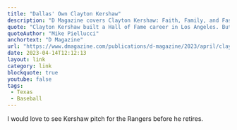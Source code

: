 ```yaml
---
title: "Dallas' Own Clayton Kershaw"
description: "D Magazine covers Clayton Kershaw: Faith, Family, and Fastballs: Clayton Kershaw Has Always Belonged To Dallas."
quote: "Clayton Kershaw built a Hall of Fame career in Los Angeles. But his heart has always remained in the Park Cities, where he and his wife, Ellen, grew up. As he rounds third on his playing days, he’s getting ready to come home for good."
quoteAuthor: "Mike Piellucci"
anchortext: "D Magazine"
url: "https://www.dmagazine.com/publications/d-magazine/2023/april/clayton-kershaw-faith-family-and-fastballs/"
date: 2023-04-14T12:12:13
layout: link
category: link
blockquote: true
youtube: false
tags:
 - Texas
 - Baseball
---
```


I would love to see Kershaw pitch for the Rangers before he retires.
